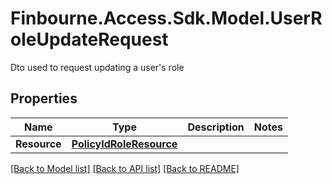 # Finbourne.Access.Sdk.Model.UserRoleUpdateRequest
Dto used to request updating a user's role

## Properties

Name | Type | Description | Notes
------------ | ------------- | ------------- | -------------
**Resource** | [**PolicyIdRoleResource**](PolicyIdRoleResource.md) |  | 

[[Back to Model list]](../README.md#documentation-for-models) [[Back to API list]](../README.md#documentation-for-api-endpoints) [[Back to README]](../README.md)


